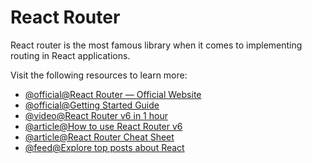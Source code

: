 # React Router

React router is the most famous library when it comes to implementing routing in React applications.

Visit the following resources to learn more:

- [@official@React Router — Official Website](https://reactrouter.com/)
- [@official@Getting Started Guide](https://reactrouter.com/en/main/start/tutorial)
- [@video@React Router v6 in 1 hour](https://youtu.be/0cSVuySEB0A)
- [@article@How to use React Router v6](https://www.robinwieruch.de/react-router/)
- [@article@React Router Cheat Sheet](https://devhints.io/react-router/)
- [@feed@Explore top posts about React](https://app.daily.dev/tags/react?ref=roadmapsh)